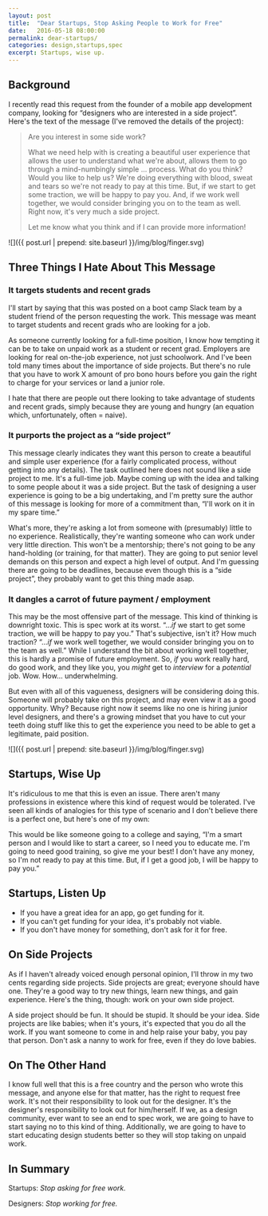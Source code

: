 ```yaml
---
layout: post
title:  "Dear Startups, Stop Asking People to Work for Free"
date:   2016-05-18 08:00:00
permalink: dear-startups/
categories: design,startups,spec
excerpt: Startups, wise up.
---
```


## Background
I recently read this request from the founder of a mobile app development company, looking for “designers who are interested in a side project”. Here's the text of the message (I've removed the details of the project):

> Are you interest in some side work?
>
> What we need help with is creating a beautiful user experience that allows the user to understand what we're about, allows them to go through a mind-numbingly simple ... process.  What do you think? Would you like to help us? We're doing everything with blood, sweat and tears so we're not ready to pay at this time.  But, if we start to get some traction, we will be happy to pay you.  And, if we work well together, we would consider bringing you on to the team as well.  Right now, it's very much a side project.  
>
> Let me know what you think and if I can provide more information!

![]({{ post.url | prepend: site.baseurl }}/img/blog/finger.svg)

## Three Things I Hate About This Message

### It targets students and recent grads
I'll start by saying that this was posted on a boot camp Slack team by a student friend of the person requesting the work. This message was meant to target students and recent grads who are looking for a job.

As someone currently looking for a full-time position, I know how tempting it can be to take on unpaid work as a student or recent grad. Employers are looking for real on-the-job experience, not just schoolwork. And I've been told many times about the importance of side projects. But there's no rule that you have to work X amount of pro bono hours before you gain the right to charge for your services or land a junior role.

I hate that there are people out there looking to take advantage of students and recent grads, simply because they are young and hungry (an equation which, unfortunately, often = naive).

### It purports the project as a “side project”
This message clearly indicates they want this person to create a beautiful and simple user experience (for a fairly complicated process, without getting into any details). The task outlined here does not sound like a side project to me. It's a full-time job. Maybe coming up with the idea and talking to some people about it was a side project. But the task of designing a user experience is going to be a big undertaking, and I'm pretty sure the author of this message is looking for more of a commitment than, “I'll work on it in my spare time.”

What's more, they're asking a lot from someone with (presumably) little to no experience. Realistically, they're wanting someone who can work under very little direction. This won't be a mentorship; there's not going to be any hand-holding (or training, for that matter). They are going to put senior level demands on this person and expect a high level of output. And I'm guessing there are going to be deadlines, because even though this is a “side project”, they probably want to get this thing made asap.

### It dangles a carrot of future payment / employment
This may be the most offensive part of the message. This kind of thinking is downright toxic. This is spec work at its worst. “..._if_ we start to get some traction, we will be happy to pay you.” That's subjective, isn't it? How much traction? “..._if_ we work well together, we would consider bringing you on to the team as well.” While I understand the bit about working well together, this is hardly a promise of future employment. So, _if_ you work really hard, do good work, and they like you, you _might_ get to _interview_ for a _potential_ job. Wow. How... underwhelming.

But even with all of this vagueness, designers will be considering doing this. Someone will probably take on this project, and may even view it as a good opportunity. Why? Because right now it seems like no one is hiring junior level designers, and there's a growing mindset that you have to cut your teeth doing stuff like this to get the experience you need to be able to get a legitimate, paid position.

![]({{ post.url | prepend: site.baseurl }}/img/blog/finger.svg)

## Startups, Wise Up
It's ridiculous to me that this is even an issue. There aren't many professions in existence where this kind of request would be tolerated. I've seen all kinds of analogies for this type of scenario and I don't believe there is a perfect one, but here's one of my own:

This would be like someone going to a college and saying, “I'm a smart person and I would like to start a career, so I need you to educate me. I'm going to need good training, so give me your best! I don't have any money, so I'm not ready to pay at this time. But, if I get a good job, I will be happy to pay you.”

## Startups, Listen Up
- If you have a great idea for an app, go get funding for it.
- If you can't get funding for your idea, it's probably not viable.
- If you don't have money for something, don't ask for it for free.

## On Side Projects
As if I haven't already voiced enough personal opinion, I'll throw in my two cents regarding side projects. Side projects are great; everyone should have one. They're a good way to try new things, learn new things, and gain experience. Here's the thing, though: work on your own side project.

A side project should be fun. It should be stupid.  It should be your idea. Side projects are like babies; when it's yours, it's expected that you do all the work. If you want someone to come in and help raise your baby, you pay that person. Don't ask a nanny to work for free, even if they do love babies.

## On The Other Hand
I know full well that this is a free country and the person who wrote this message, and anyone else for that matter, has the right to request free work. It's not their responsibility to look out for the designer. It's the designer's responsibility to look out for him/herself. If we, as a design community, ever want to see an end to spec work, we are going to have to start saying no to this kind of thing. Additionally, we are going to have to start educating design students better so they will stop taking on unpaid work.

## In Summary
Startups: _Stop asking for free work._

Designers: _Stop working for free._
